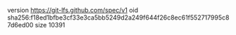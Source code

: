 version https://git-lfs.github.com/spec/v1
oid sha256:f18ed1bfbe3cf33e3ca5bb5249d2a249f644f26c8ec61f552717995c87d6ed00
size 10391
